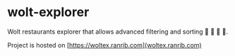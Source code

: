 # wolt-explorer

Wolt restaurants explorer that allows advanced filtering and sorting 🍔 🍕 🥗 🍣.

Project is hosted on [https://woltex.ranrib.com](woltex.ranrib.com)

